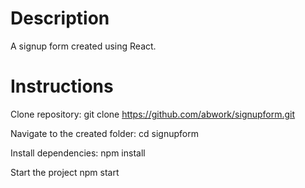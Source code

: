 <h1>Description</h1>

A signup form created using React.

<h1>Instructions</h1>

Clone repository: git clone https://github.com/abwork/signupform.git

Navigate to the created folder: cd signupform

Install dependencies: npm install

Start the project npm start

